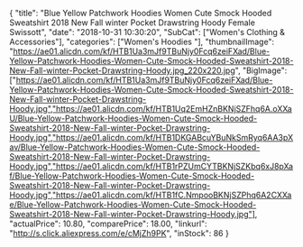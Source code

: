 {
	"title": "Blue Yellow Patchwork Hoodies Women Cute Smock Hooded Sweatshirt 2018 New Fall winter Pocket Drawstring Hoody Female Swissott",
	"date": "2018-10-31 10:30:20",
	"SubCat": ["Women's Clothing & Accessories"],
	"categories": ["Women's Hoodies "],
	"thumbnailImage": "https://ae01.alicdn.com/kf/HTB1Ua3mJf9TBuNjy0Fcq6zeiFXad/Blue-Yellow-Patchwork-Hoodies-Women-Cute-Smock-Hooded-Sweatshirt-2018-New-Fall-winter-Pocket-Drawstring-Hoody.jpg_220x220.jpg",
	"BigImage": ["https://ae01.alicdn.com/kf/HTB1Ua3mJf9TBuNjy0Fcq6zeiFXad/Blue-Yellow-Patchwork-Hoodies-Women-Cute-Smock-Hooded-Sweatshirt-2018-New-Fall-winter-Pocket-Drawstring-Hoody.jpg","https://ae01.alicdn.com/kf/HTB1Uq2EmHZnBKNjSZFhq6A.oXXaU/Blue-Yellow-Patchwork-Hoodies-Women-Cute-Smock-Hooded-Sweatshirt-2018-New-Fall-winter-Pocket-Drawstring-Hoody.jpg","https://ae01.alicdn.com/kf/HTB1DKGABcuYBuNkSmRyq6AA3pXav/Blue-Yellow-Patchwork-Hoodies-Women-Cute-Smock-Hooded-Sweatshirt-2018-New-Fall-winter-Pocket-Drawstring-Hoody.jpg","https://ae01.alicdn.com/kf/HTB1rPZUmCYTBKNjSZKbq6xJ8pXaf/Blue-Yellow-Patchwork-Hoodies-Women-Cute-Smock-Hooded-Sweatshirt-2018-New-Fall-winter-Pocket-Drawstring-Hoody.jpg","https://ae01.alicdn.com/kf/HTB1fC.NmpooBKNjSZPhq6A2CXXae/Blue-Yellow-Patchwork-Hoodies-Women-Cute-Smock-Hooded-Sweatshirt-2018-New-Fall-winter-Pocket-Drawstring-Hoody.jpg"],
	"actualPrice": 10.80,
	"comparePrice": 18.00,
	"linkurl": "http://s.click.aliexpress.com/e/cMjZh9PK",
	"inStock": 86
}
